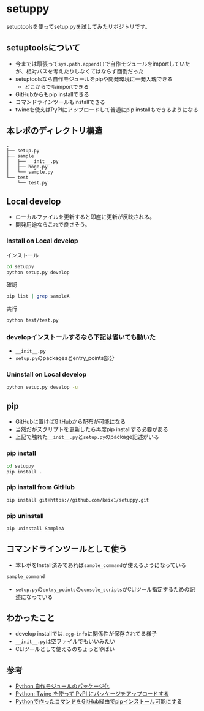 # setuppy

setuptoolsを使ってsetup.pyを試してみたリポジトリです。

## setuptoolsについて

- 今までは頑張って`sys.path.append()`で自作モジュールをimportしていたが、相対パスを考えたりしなくてはならず面倒だった
- setuptoolsなら自作モジュールをpipや開発環境に一発入魂できる
    - どこからでもimportできる
- GitHubからもpip installできる
- コマンドラインツールもinstallできる
- twineを使えばPyPIにアップロードして普通にpip installもできるようになる

## 本レポのディレクトリ構造

```
.
├── setup.py
├── sample
│   ├── __init__.py
│   ├── hoge.py
│   └── sample.py
└── test
    └── test.py
```

## Local develop

- ローカルファイルを更新すると即座に更新が反映される。
- 開発用途ならこれで良さそう。

### Install on Local develop

インストール

```sh
cd setuppy
python setup.py develop
```

確認

```sh
pip list | grep sampleA
```

実行

```sh
python test/test.py
```

### developインストールするなら下記は省いても動いた

- `__init__.py`
- `setup.py`のpackagesとentry_points部分

### Uninstall on Local develop

```sh
python setup.py develop -u
```

## pip

- GitHubに置けばGitHubから配布が可能になる
- 当然だがスクリプトを更新したら再度pip installする必要がある
- 上記で触れた`__init__.py`と`setup.py`のpackage記述がいる

### pip install

```sh
cd setuppy
pip install .
```

### pip install from GitHub

```sh
pip install git+https://github.com/keix1/setuppy.git
```

### pip uninstall

```sh
pip uninstall SampleA
```

## コマンドラインツールとして使う

- 本レポをInstall済みであれば`sample_command`が使えるようになっている

```sh
sample_command
```

- `setup.py`の`entry_points`の`console_scripts`がCLIツール指定するための記述になっている

## わかったこと

- develop installでは`.egg-info`に関係性が保存されてる様子
- `__init__.py`は空ファイルでもいいみたい
- CLIツールとして使えるのちょっとやばい

## 参考

- [Python 自作モジュールのパッケージ化](https://gist.github.com/3panda/7508508a89bd1ea1990217142eaf3c9c)
- [Python: Twine を使って PyPI にパッケージをアップロードする](https://blog.amedama.jp/entry/2017/12/31/175036)
- [Pythonで作ったコマンドをGitHub経由でpipインストール可能にする](https://dev.classmethod.jp/articles/pip-install-via-github-command/)
